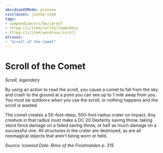 ```yaml
---
obsidianUIMode: preview
cssclasses: json5e-item
tags:
- compendium/src/5e/idrotf
- ttrpg-cli/item/rarity/legendary
- ttrpg-cli/item/wondrous/scroll
aliases: 
- "Scroll of the Comet"
---
```

# Scroll of the Comet
*Scroll, legendary*  


By using an action to read the scroll, you cause a comet to fall from the sky and crash to the ground at a point you can see up to 1 mile away from you. You must be outdoors when you use the scroll, or nothing happens and the scroll is wasted.

The comet creates a 50-foot-deep, 500-foot-radius crater on impact. Any creature in that radius must make a DC 20 Dexterity saving throw, taking `30d10` force damage on a failed saving throw, or half as much damage on a successful one. All structures in the crater are destroyed, as are all nonmagical objects that aren't being worn or held.

*Source: Icewind Dale: Rime of the Frostmaiden p. 315*